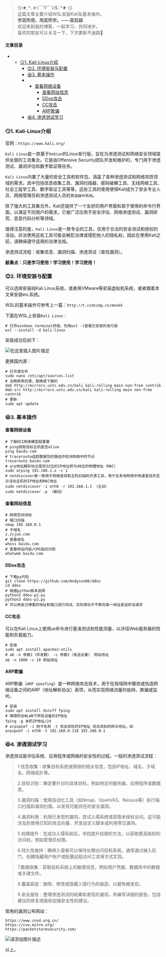 







> 
> 😏*★,°*:.☆(￣▽￣)/$:*.°★* 😏  
>  这篇文章主要介绍WSL安装Kali及基本操作。  
>  **学其所用，用其所学。——梁启超**  
>  欢迎来到我的博客，一起学习，共同进步。  
>  喜欢的朋友可以关注一下，下次更新不迷路🥞
> 
> 
> 




#### 文章目录


* + [:smirk:1. Kali-Linux介绍](#smirk1_KaliLinux_7)
	+ [:blush:2. 环境安装与配置](#blush2__21)
	+ [:satisfied:3. 基本操作](#satisfied3__47)
	+ - [查看网络设备](#_48)
		- [查看网站信息](#_63)
		- [DDos攻击](#DDos_76)
		- [CC攻击](#CC_87)
		- [ARP欺骗](#ARP_96)
	+ [:satisfied:4. 渗透测试学习](#satisfied4__108)




### 😏1. Kali-Linux介绍


官网：`https://www.kali.org/`


`Kali Linux`是一款基于`Debian`的Linux发行版，旨在为渗透测试和网络安全领域提供全面的工具集合。它是由Offensive Security团队开发和维护的，专门用于渗透测试、漏洞评估和数字取证等任务。


`Kali Linux`内置了大量的安全工具和软件包，涵盖了各种渗透测试和网络攻防领域的需求。其中包括信息收集工具、漏洞扫描器、密码破解工具、无线网络工具、社会工程学工具、数字取证工具等等。这些工具的使用使得Kali成为了安全专业人员、网络管理员和渗透测试人员的`首选操作系统`。


除了强大的工具集合外，Kali还提供了一个友好的用户界面和易于使用的命令行界面，以满足不同用户的需求。它被广泛应用于安全评估、网络渗透测试、漏洞研究、恶意代码分析等领域。


值得注意的是，`Kali Linux`是一款专业的工具，仅用于合法的安全测试和授权的活动。非法使用这些工具可能会触犯法律或侵犯他人的隐私权，因此在使用Kali之前，请确保遵守适用的法律法规。


渗透测试流程：收集信息、漏洞扫描、渗透测试（查找漏洞）。


**敲重点：只是学习使用！学习使用！学习使用！**


### 😊2. 环境安装与配置


可以选择安装纯Kali Linux系统，或者用VMware等安装虚拟机系统，或者跟着本文来安装`WSL`系统。


WSL的基本操作可参考上一篇：`http://t.csdnimg.cn/monkk`


下面在WSL上安装`Kali Linux`：



```
# 打开windows terminal终端，先用wsl -l查看已安装的发行版
wsl --install -d kali-linux

```

安装成功后如下：


![在这里插入图片描述](https://img-blog.csdnimg.cn/7a28c5f4743646fd8b68b0c111695a7b.png)


更换国内源：



```
# 打开源文件
sudo nano /etc/apt/sources.list
# 注释原来的源，替换成下面的
deb http://mirrors.ustc.edu.cn/kali kali-rolling main non-free contrib
deb-src http://mirrors.ustc.edu.cn/kali kali-rolling main non-free contrib
# 更新
sudo apt update

```

### 😆3. 基本操作


#### 查看网络设备



```
# 了解OSI网络模型挺重要
# ping获取目标主机是否alive
ping baidu.com
# traceroute追踪数据包的路径并检测网络中的节点
traceroute baidu.com
# arp地址解析协议是将32位的IP地址转为48位的物理地址（MAC）
sudo arping 192.168.1.x -c 1
# netdiscover是一款用于网络发现和主机扫描的开源工具，用于在本地网络中快速查找并显示活动主机的IP地址和MAC地址
sudo netdiscover -i eth0 -r 192.168.1.1 （主动）
sudo netdiscover -p （被动）

```

#### 查看网站信息



```
# 网络空间测绘
# 端口扫描
nmap 192.168.0.1
# 子域名
z.zcjun.com
# 查看域名
whois baidu.com
# 查看网站内容/CMS指纹识别
whatweb baidu.com

```

#### DDos攻击



```
# 下载py代码
git clone https://github.com/Andysun06/ddos
cd ddos
# 根据python版本选择
python2 ddos-p2.py
python3 ddos-p3.py
# 可以用自己博客的地址和端口进行测试，实际类似于不断向某一地址发送非法请求

```

#### CC攻击


可以在Kali Linux上使用`ab`命令进行基准测试和性能测量，以评估Web服务器的性能和负载能力。



```
# 安装
sudo apt install apache2-utils
# ab -n 参数1（并发数） -c 参数2（发送总量） 网站地址
ab -n 1000 -c 10 网站地址

```

#### ARP欺骗


ARP欺骗（`ARP spoofing`）是一种网络攻击技术，用于在局域网中篡改或伪造网络设备之间的ARP（地址解析协议）表项，从而实现网络流量的劫持、欺骗或监听。



```
# 安装
sudo apt install dsniff fping
# 嗅探所在WLAN下所有设备的IP地址
fping -g 本机IP地址/24
# arpspoof -i 网卡名称 -t 攻击目标的IP地址 攻击目标的网关地址，如
arpspoof -i eth0 -t 192.168.0.118 192.168.0.1

```

### 😆4. 渗透测试学习


渗透测试是评估系统、应用程序或网络的安全性的过程。一般的渗透测试流程：



> 
> 1.信息收集：收集目标系统或网络的相关信息，包括IP地址、域名、子域名、网络拓扑等。
> 
> 
> 



> 
> 2.目标识别：确定要针对的具体目标，例如特定的服务器、应用程序或数据库。
> 
> 
> 



> 
> 3.漏洞扫描：使用自动化工具（如Nmap、OpenVAS、Nessus等）执行端口扫描和漏洞扫描，以发现可能存在的安全漏洞。
> 
> 
> 



> 
> 4.漏洞利用：利用已发现的漏洞，尝试入侵系统或获取未授权访问。这可能涉及到使用已知的攻击向量、开发自定义脚本或利用零日漏洞。
> 
> 
> 



> 
> 5.权限提升：在成功入侵系统后，寻找提升权限的方法，以获取更高级别的访问权，例如管理员权限。
> 
> 
> 



> 
> 6.持久性维持：确保入侵者可以保持长期访问目标系统，通常通过植入后门、创建隐藏用户账户或配置远程访问工具等方式实现。
> 
> 
> 



> 
> 7.数据收集：获取目标系统上的敏感信息，例如用户凭据、数据库中的数据或关键文件。
> 
> 
> 



> 
> 8.覆盖踪迹：删除、修改或隐藏入侵行为的痕迹，以避免被发现。
> 
> 
> 



> 
> 9.安全报告：整理渗透测试的结果和发现的漏洞，并编写详细的报告，包括建议的修复措施和加强安全性的建议。
> 
> 
> 


常用的漏洞公布网站：



```
https://www.cnvd.org.cn/
https://cve.mitre.org/
https://packetstormsecurity.com/

```

![请添加图片描述](https://img-blog.csdnimg.cn/5ea93bb657184b9eb8515cc76047c16a.png)


以上。





